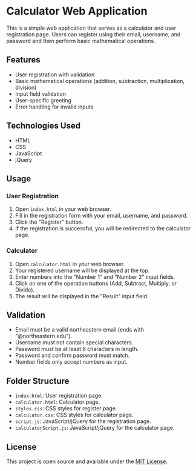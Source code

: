 # Calculator Web Application

This is a simple web application that serves as a calculator and user registration page. Users can register using their email, username, and password and then perform basic mathematical operations.

## Features

- User registration with validation
- Basic mathematical operations (addition, subtraction, multiplication, division)
- Input field validation
- User-specific greeting
- Error handling for invalid inputs

## Technologies Used

- HTML
- CSS
- JavaScript
- jQuery

## Usage

### User Registration

1. Open `index.html` in your web browser.
2. Fill in the registration form with your email, username, and password.
3. Click the "Register" button.
4. If the registration is successful, you will be redirected to the calculator page.

### Calculator

1. Open `calculator.html` in your web browser.
2. Your registered username will be displayed at the top.
3. Enter numbers into the "Number 1" and "Number 2" input fields.
4. Click on one of the operation buttons (Add, Subtract, Multiply, or Divide).
5. The result will be displayed in the "Result" input field.

## Validation

- Email must be a valid northeastern email (ends with "@northeastern.edu").
- Username must not contain special characters.
- Password must be at least 6 characters in length.
- Password and confirm password must match.
- Number fields only accept numbers as input.

## Folder Structure

- `index.html`: User registration page.
- `calculator.html`: Calculator page.
- `styles.css`: CSS styles for register page.
- `calculator.css`: CSS styles for calculator page.
- `script.js`: JavaScript/jQuery for the registration page.
- `calculatorScript.js`: JavaScript/jQuery for the calculator page.

## License

This project is open source and available under the [MIT License](LICENSE).
